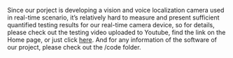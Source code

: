Since our porject is developing a vision and voice localization camera used in real-time scenario, it’s relatively hard to measure and present sufficient quantified testing results for our real-time camera device, so for details, please check out the testing video uploaded to Youtube, find the link on the Home page, or just click [here](https://www.youtube.com/watch?v=_rtZ4ykac9A). And for any information of the software of our project, please check out the /code folder. 

